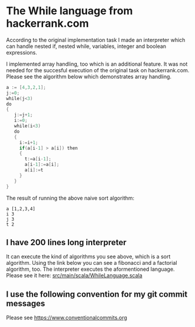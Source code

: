 # The While language from hackerrank.com

According to the original implementation task I made an interpreter which can handle 
nested if, nested while, variables, integer and boolean expressions.

I implemented array handling, too which is an additional feature. It was not needed 
for the succesful execution of the original task on hackerrank.com. 
Please see the algorithm below which demonstrates array handling.
```go
a := [4,3,2,1];
j:=0;
while(j<3)
do
{
   j:=j+1;
   i:=0;
   while(i<3)
   do
   {
     i:=i+1;
     if(a[i-1] > a[i]) then
     {
       t:=a[i-1];
       a[i-1]:=a[i];
       a[i]:=t
     }
   }
}
```

The result of running the above naive sort algorithm:
```
a [1,2,3,4]
i 3
j 3
t 2
```

## I have 200 lines long interpreter

It can execute the kind of algorithms you see above, which is a sort algorithm. 
Using the link below you can see a fibonacci and a factorial algorithm, too.
The interpreter executes the aformentioned language. Please see it
here: [src/main/scala/WhileLanguage.scala](https://github.com/scala-szeged/hrank-while-language/blob/master/src/main/scala/WhileLanguage.scala)


## I use the following convention for my git commit messages

Please see https://www.conventionalcommits.org
